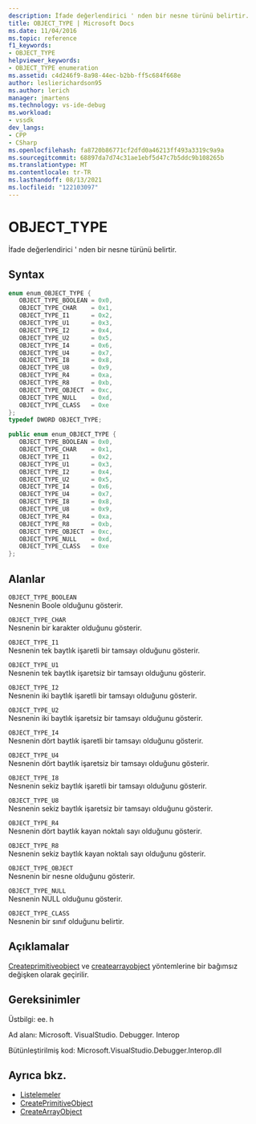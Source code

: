 ```yaml
---
description: İfade değerlendirici ' nden bir nesne türünü belirtir.
title: OBJECT_TYPE | Microsoft Docs
ms.date: 11/04/2016
ms.topic: reference
f1_keywords:
- OBJECT_TYPE
helpviewer_keywords:
- OBJECT_TYPE enumeration
ms.assetid: c4d246f9-8a98-44ec-b2bb-ff5c684f668e
author: leslierichardson95
ms.author: lerich
manager: jmartens
ms.technology: vs-ide-debug
ms.workload:
- vssdk
dev_langs:
- CPP
- CSharp
ms.openlocfilehash: fa8720b86771cf2dfd0a46213ff493a3319c9a9a
ms.sourcegitcommit: 68897da7d74c31ae1ebf5d47c7b5ddc9b108265b
ms.translationtype: MT
ms.contentlocale: tr-TR
ms.lasthandoff: 08/13/2021
ms.locfileid: "122103097"
---
```

# <a name="object_type"></a>OBJECT_TYPE
İfade değerlendirici ' nden bir nesne türünü belirtir.

## <a name="syntax"></a>Syntax

```cpp
enum enum_OBJECT_TYPE { 
   OBJECT_TYPE_BOOLEAN = 0x0,
   OBJECT_TYPE_CHAR    = 0x1,
   OBJECT_TYPE_I1      = 0x2,
   OBJECT_TYPE_U1      = 0x3,
   OBJECT_TYPE_I2      = 0x4,
   OBJECT_TYPE_U2      = 0x5,
   OBJECT_TYPE_I4      = 0x6,
   OBJECT_TYPE_U4      = 0x7,
   OBJECT_TYPE_I8      = 0x8,
   OBJECT_TYPE_U8      = 0x9,
   OBJECT_TYPE_R4      = 0xa,
   OBJECT_TYPE_R8      = 0xb,
   OBJECT_TYPE_OBJECT  = 0xc,
   OBJECT_TYPE_NULL    = 0xd,
   OBJECT_TYPE_CLASS   = 0xe
};
typedef DWORD OBJECT_TYPE;
```

```csharp
public enum enum_OBJECT_TYPE { 
   OBJECT_TYPE_BOOLEAN = 0x0,
   OBJECT_TYPE_CHAR    = 0x1,
   OBJECT_TYPE_I1      = 0x2,
   OBJECT_TYPE_U1      = 0x3,
   OBJECT_TYPE_I2      = 0x4,
   OBJECT_TYPE_U2      = 0x5,
   OBJECT_TYPE_I4      = 0x6,
   OBJECT_TYPE_U4      = 0x7,
   OBJECT_TYPE_I8      = 0x8,
   OBJECT_TYPE_U8      = 0x9,
   OBJECT_TYPE_R4      = 0xa,
   OBJECT_TYPE_R8      = 0xb,
   OBJECT_TYPE_OBJECT  = 0xc,
   OBJECT_TYPE_NULL    = 0xd,
   OBJECT_TYPE_CLASS   = 0xe
};
```

## <a name="fields"></a>Alanlar
 `OBJECT_TYPE_BOOLEAN`\
 Nesnenin Boole olduğunu gösterir.

 `OBJECT_TYPE_CHAR`\
 Nesnenin bir karakter olduğunu gösterir.

 `OBJECT_TYPE_I1`\
 Nesnenin tek baytlık işaretli bir tamsayı olduğunu gösterir.

 `OBJECT_TYPE_U1`\
 Nesnenin tek baytlık işaretsiz bir tamsayı olduğunu gösterir.

 `OBJECT_TYPE_I2`\
 Nesnenin iki baytlık işaretli bir tamsayı olduğunu gösterir.

 `OBJECT_TYPE_U2`\
 Nesnenin iki baytlık işaretsiz bir tamsayı olduğunu gösterir.

 `OBJECT_TYPE_I4`\
 Nesnenin dört baytlık işaretli bir tamsayı olduğunu gösterir.

 `OBJECT_TYPE_U4`\
 Nesnenin dört baytlık işaretsiz bir tamsayı olduğunu gösterir.

 `OBJECT_TYPE_I8`\
 Nesnenin sekiz baytlık işaretli bir tamsayı olduğunu gösterir.

 `OBJECT_TYPE_U8`\
 Nesnenin sekiz baytlık işaretsiz bir tamsayı olduğunu gösterir.

 `OBJECT_TYPE_R4`\
 Nesnenin dört baytlık kayan noktalı sayı olduğunu gösterir.

 `OBJECT_TYPE_R8`\
 Nesnenin sekiz baytlık kayan noktalı sayı olduğunu gösterir.

 `OBJECT_TYPE_OBJECT`\
 Nesnenin bir nesne olduğunu gösterir.

 `OBJECT_TYPE_NULL`\
 Nesnenin NULL olduğunu gösterir.

 `OBJECT_TYPE_CLASS`\
 Nesnenin bir sınıf olduğunu belirtir.

## <a name="remarks"></a>Açıklamalar
 [Createprimitiveobject](../../../extensibility/debugger/reference/idebugfunctionobject-createprimitiveobject.md) ve [createarrayobject](../../../extensibility/debugger/reference/idebugfunctionobject-createarrayobject.md) yöntemlerine bir bağımsız değişken olarak geçirilir.

## <a name="requirements"></a>Gereksinimler
 Üstbilgi: ee. h

 Ad alanı: Microsoft. VisualStudio. Debugger. Interop

 Bütünleştirilmiş kod: Microsoft.VisualStudio.Debugger.Interop.dll

## <a name="see-also"></a>Ayrıca bkz.
- [Listelemeler](../../../extensibility/debugger/reference/enumerations-visual-studio-debugging.md)
- [CreatePrimitiveObject](../../../extensibility/debugger/reference/idebugfunctionobject-createprimitiveobject.md)
- [CreateArrayObject](../../../extensibility/debugger/reference/idebugfunctionobject-createarrayobject.md)
